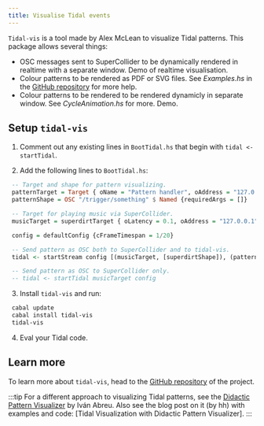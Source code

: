 ```yaml
---
title: Visualise Tidal events
---
```


`Tidal-vis` is a tool made by Alex McLean to visualize Tidal patterns. This package allows several things:
* OSC messages sent to SuperCollider to be dynamically rendered in realtime with a separate window. Demo of realtime visualisation.
* Colour patterns to be rendered as PDF or SVG files. See *Examples.hs* in the [GitHub
  repository](https://github.com/tidalcycles/tidal-vis) for more help.
* Colour patterns to be rendered to be rendered dynamicly in separate window. See
  *CycleAnimation.hs* for more. Demo.

## Setup `tidal-vis`

1. Comment out any existing lines in `BootTidal.hs` that begin with `tidal <- startTidal`.

2. Add the following lines to `BootTidal.hs`:

```haskell
 -- Target and shape for pattern visualizing.
 patternTarget = Target { oName = "Pattern handler", oAddress = "127.0.0.1", oPort = 5050, oBusPort = Nothing, oLatency = 0.02, oWindow = Nothing, oSchedule = Pre BundleStamp, oHandshake = False }
 patternShape = OSC "/trigger/something" $ Named {requiredArgs = []}

 -- Target for playing music via SuperCollider.
 musicTarget = superdirtTarget { oLatency = 0.1, oAddress = "127.0.0.1", oPort = 57120 }

 config = defaultConfig {cFrameTimespan = 1/20}

 -- Send pattern as OSC both to SuperCollider and to tidal-vis.
 tidal <- startStream config [(musicTarget, [superdirtShape]), (patternTarget, [patternShape])]

 -- Send pattern as OSC to SuperCollider only.
 -- tidal <- startTidal musicTarget config
```

3. Install `tidal-vis` and run:

```bash
 cabal update
 cabal install tidal-vis
 tidal-vis
```

4. Eval your Tidal code.

## Learn more

To learn more about `tidal-vis`, head to the [GitHub
repository](https://github.com/tidalcycles/tidal-vis) of the project.

:::tip
For a different approach to visualizing Tidal patterns, see the [Didactic Pattern Visualizer](https://github.com/ivan-abreu/didacticpatternvisualizer/tree/main) by Iván Abreu. Also see the blog post on it (by hh) with examples and code: [Tidal Visualization with Didactic Pattern Visualizer].
:::

<!-- TODO: add blog link above -->

